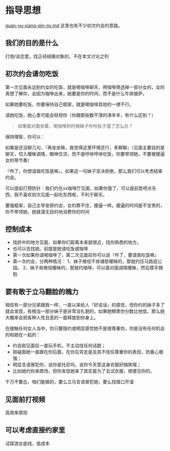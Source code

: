 # 指导思想

[guan-yu-xiang-qin-nv.md](../wu-guan-yu-xiang-qin-nv/guan-yu-xiang-qin-nv.md "mention") 这里也有不少初次约会的思路。

## 我们的目的是什么

打炮/谈恋爱。找正经结婚对象的，不在本文讨论之列

## 初次约会请勿吃饭

第一次见面永远别约女的吃饭，就是喝咖啡聊天，用咖啡筛选掉一部分女的，女的真想了解你，会因为咖啡出来，她要是你的时间，而不是什么牛排披萨。

如果她要吃饭，你要保持自己框架，就是喝咖啡其他的一律不行。

请她吃饭，她心里可能会轻视你（你跟那些数不清的沸羊羊，有什么区别？）

> 如果面对面坐着，喝咖啡的时候妹子吵吵肚子饿了怎么办？

保持理智，你可以：

如果是还没聊几句，『再坐坐嘛，我觉得这里环境还行，多聊聊』（见面主要目的是聊天，切入暧昧调情，眼神交流，而不是哼哧哼哧吃饭，你要带领她，不要被傻逼女的带节奏）

『咋了，你想请我吃饭是嘛』，如果这一句妹子坚决拒绝，那么我们可以考虑结束约会。

可以提前打预防针：我们约在xx咖啡厅见面，如果你饿了，可以提前垫吧点东西，我不喜欢初次见面一起吃东西呢，不利于聊天。

要强框架，自己主导安排约会，女的靠不住，傻逼一样。傻逼的时间是不宝贵的，你不带领她，她就漫无目的地消费你的时间

## 控制成本

* 找折中的地方见面，如果你们距离本来就很近，找你熟悉的地方。
* 也可以去找她。前提是她请吃饭或咖啡
* 第一次如果你请喝咖啡了，第二次见面前你可以说『咋了，要请我吃饭嘛』
* 第一次约会，分两种情况： 1、妹子微信不肯铺垫暧昧的，那就约压马路逛公园。 2、妹子肯微信暧昧的，那就约咖啡，可以面对面调情暧昧，然后摸手拥抱

## 要有敢于立马翻脸的魄力

相信有一部分兄弟跟我一样，一直以来给人『好说话』的感觉，但你约的妹子多了就会发现，有相当一部分妹子是非常没礼貌的，如果她眼里你分数比他低，那么她大概率会把各种人性丑恶的一面释放到你身上。

在接触任何女人当中，你只要隐约或明显感觉她不是很尊重你，你是没有任何机会的和她在一起的：

* 约会刚见面后一直玩手机，不主动找任何话题；
* 刚碰面她一直跟在你后面，在你后背走是及其不信任尊重你的表现，防备心极强；
* 明显言语冒犯你，说你是托尼吗，说你今天穿这身衣服好搞笑哦；
* 比如她约你来商场，但你发现她来了其实是为了去试衣服，顺便见你的。

千万不要怂，咱们能做的，要么立马言语冒犯她，要么找借口开溜

## 见面前打视频

高效率原则

## 可以考虑直接约家里

试探浪女底线，低成本
